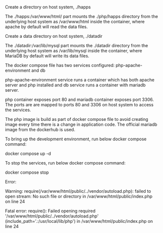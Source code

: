 Create a directory on host system, ./happs

The ./happs:/var/www/html/ part mounts the ./php/happs directory from the underlying host system as /var/www/html inside the container, where apache by default will read the data files.

Create a data directory on host system, ./datadir

The ./datadir:/var/lib/mysql part mounts the ./datadir directory from the underlying host system as /var/lib/mysql inside the container, where MariaDB by default will write its data files.


The docker compose file has two services configured:  php-apache-environment and db

php-apache-environment service runs a container which has both apache server and php installed and db service runs a container with mariadb server.

php container exposes port 80 and mariadb container exposes port 3306. The ports are are mapped  to ports 80 and 3306 on host system to access the services.

The php image is build as part of docker compose file to avoid creating image every time there is a change in application code. The official mariadb image from the dockerhub is used.

To bring up the development environment, run below docker compose command:

docker compose up -d

To stop the services, run below docker compose command:

docker compose stop <service name>



Error:


Warning: require(/var/www/html/public/../vendor/autoload.php): failed to open stream: No such file or directory in /var/www/html/public/index.php on line 24

Fatal error: require(): Failed opening required '/var/www/html/public/../vendor/autoload.php' (include_path='.:/usr/local/lib/php') in /var/www/html/public/index.php on line 24
